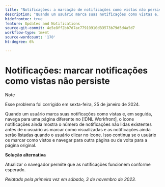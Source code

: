 ```yaml
---
title: "Notificações: a marcação de notificações como vistas não persiste"
description: "Quando um usuário marca suas notificações como vistas e, em seguida, navega para uma página diferente no Workfront, o ícone de notificações ainda mostra o número de notificações não lidas que existiam antes de o usuário as marcar como vistas e as notificações ainda são listadas quando o usuário clica no ícone. Isso continua se o usuário os marcar como vistos e navegar para outra página ou de volta para a página original."
hidefromtoc: true
feature: Updates and Notifications
source-git-commit: 4e5e8ff2bb7d7ac77910910d33573b79d5d4a5d7
workflow-type: tm+mt
source-wordcount: '170'
ht-degree: 6%

---
```



# Notificações: marcar notificações como vistas não persiste

>[!NOTE]
>
>Esse problema foi corrigido em sexta-feira, 25 de janeiro de 2024.

Quando um usuário marca suas notificações como vistas e, em seguida, navega para uma página diferente no [!DNL Workfront], o ícone notificações ainda mostra o número de notificações não lidas existentes antes de o usuário as marcar como visualizadas e as notificações ainda serão listadas quando o usuário clicar no ícone. Isso continua se o usuário os marcar como vistos e navegar para outra página ou de volta para a página original.

**Solução alternativa**

Atualizar o navegador permite que as notificações funcionem conforme esperado.

_Relatado pela primeira vez em sábado, 3 de novembro de 2023._
